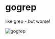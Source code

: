 # gogrep

like grep - but worse!

![gogrep](https://user-images.githubusercontent.com/74341873/175695754-c9489715-46e4-4dfe-bf0f-a1710bd25f4c.PNG)
